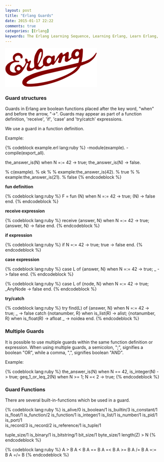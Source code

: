 ```yaml
---
layout: post
title: "Erlang Guards"
date: 2015-01-17 22:22
comments: true
categories: [Erlang]
keywords: The Erlang Learning Sequence, Learning Erlang, Learn Erlang, Study Erlang, Studying Erlang, The Studying Erlang, Chicagoboss Framwork, Erlang Guards, Guards
---
```


<p>
  <img src="/images/logo_erlang.png" alt="Erlang Variables" />
</p>

<h3>Guard structures</h3>

<p>
  Guards in Erlang are boolean functions placed after the key word, "when" and before the arrow, "->". Guards may appear as part of a function definition, 'receive', 'if', 'case' and 'try/catch' expressions.
</p>

<p>
  We use a guard in a function definition.
</p>

<p>
  Example:
</p>

{% codeblock example.erl lang:ruby %}
-module(example).
-compile(export_all).
   
the_answer_is(N) when N =:= 42 -> true;
the_answer_is(N) -> false.

% c(example).
% ok
%
% example:the_answer_is(42).
% true
%
% example:the_answer_is(21).
% false
{% endcodeblock %}

<p>
  <strong>fun definition</strong>
</p>

{% codeblock lang:ruby %}
F = fun
  (N) when N =:= 42 -> true;
  (N) -> false
end.
{% endcodeblock %}

<p>
  <strong>receive expression</strong>
</p>

{% codeblock lang:ruby %}
receive
  {answer, N} when N =:= 42 -> true;
  {answer, N} -> false
end.
{% endcodeblock %}

<p>
  <strong>if expression</strong>
</p>

{% codeblock lang:ruby %}
if 
  N =:= 42 -> true;
  true -> false
end.
{% endcodeblock %}

<p>
  <strong>case expression</strong>
</p>

{% codeblock lang:ruby %}
case L of
  {answer, N} when N =:= 42 -> true;
  _ -> false
end.
{% endcodeblock %}

{% codeblock lang:ruby %}
case L of
  {node, N} when N =:= 42 -> true;
  _AnyNode -> false
end.
{% endcodeblock %}

<p>
  <strong>try/catch</strong>
</p>

{% codeblock lang:ruby %}
try find(L) of
  {answer, N} when N =:= 42 -> true;
  _ -> false
catch
  {notanumber, R} when is_list(R) -> alist;
  {notanumber, R} when is_float(R) -> afloat
  _ -> noidea
end.
{% endcodeblock %}

<p>
  <h3>Multiple Guards</h3>
  It is possible to use multiple guards within the same function definition or expression. When using multiple guards, a semicolon, ";", signifies a boolean "OR", while a comma, ",", signifies boolean "AND".
</p>

<p>
  Example:
</p>

{% codeblock lang:ruby %}
the_answer_is(N) when N == 42, is_integer(N) -> true;
geq_1_or_leq_2(N) when N >= 1; N =< 2 -> true;
{% endcodeblock %}

<p>
  <h3>Guard Functions</h3>
  There are several built-in-functions which be used in a guard.
</p>

{% codeblock lang:ruby %}
is_alive/0
is_boolean/1
is_builtin/3
is_constant/1
is_float/1
is_function/2
is_function/1
is_integer/1
is_list/1
is_number/1
is_pid/1
is_port/1                      
is_record/3
is_record/2
is_reference/1
is_tuple/1

tuple_size/1
is_binary/1
is_bitstring/1
bit_size/1
byte_size/1
length(Z) > N
{% endcodeblock %}

{% codeblock lang:ruby %}
A > B
A < B
A == B
A =< B
A >= B
A /= B
A =:= B
A =/= B
{% endcodeblock %}

